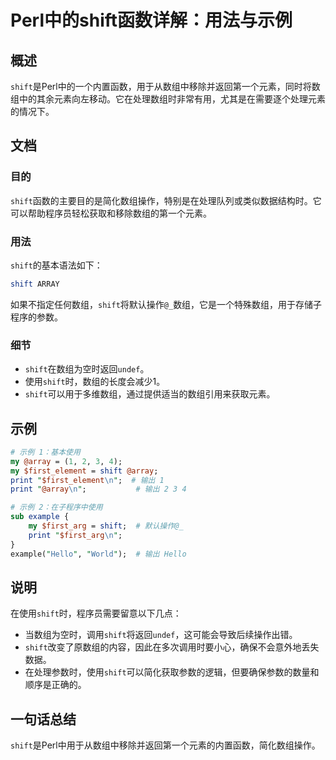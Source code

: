 <!--
Meta Description: # Perl中的shift函数详解：用法与示例 ## 概述 `shift`是Perl中的一个内置函数，用于从数组中移除并返回第一个元素，同时将数组中的其余元素向左移动。它在处理数组时非常有用，尤其是在需要逐个处理元素的情况下。 ## 文档 ### 目的 `shift`函数的主要目的是简化数组操作，特...
Meta Keywords: shift, array, print, perl, undef
-->

# Perl中的shift函数详解：用法与示例

## 概述
`shift`是Perl中的一个内置函数，用于从数组中移除并返回第一个元素，同时将数组中的其余元素向左移动。它在处理数组时非常有用，尤其是在需要逐个处理元素的情况下。

## 文档
### 目的
`shift`函数的主要目的是简化数组操作，特别是在处理队列或类似数据结构时。它可以帮助程序员轻松获取和移除数组的第一个元素。

### 用法
`shift`的基本语法如下：
```perl
shift ARRAY
```
如果不指定任何数组，`shift`将默认操作`@_`数组，它是一个特殊数组，用于存储子程序的参数。

### 细节
- `shift`在数组为空时返回`undef`。
- 使用`shift`时，数组的长度会减少1。
- `shift`可以用于多维数组，通过提供适当的数组引用来获取元素。

## 示例
```perl
# 示例 1：基本使用
my @array = (1, 2, 3, 4);
my $first_element = shift @array;
print "$first_element\n";  # 输出 1
print "@array\n";           # 输出 2 3 4

# 示例 2：在子程序中使用
sub example {
    my $first_arg = shift;  # 默认操作@_
    print "$first_arg\n";
}
example("Hello", "World");  # 输出 Hello
```

## 说明
在使用`shift`时，程序员需要留意以下几点：
- 当数组为空时，调用`shift`将返回`undef`，这可能会导致后续操作出错。
- `shift`改变了原数组的内容，因此在多次调用时要小心，确保不会意外地丢失数据。
- 在处理参数时，使用`shift`可以简化获取参数的逻辑，但要确保参数的数量和顺序是正确的。

## 一句话总结
`shift`是Perl中用于从数组中移除并返回第一个元素的内置函数，简化数组操作。